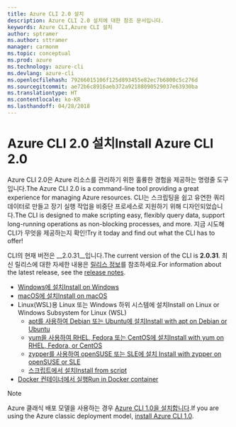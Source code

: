 ```yaml
---
title: Azure CLI 2.0 설치
description: Azure CLI 2.0 설치에 대한 참조 문서입니다.
keywords: Azure CLI,Azure CLI 설치
author: sptramer
ms.author: sttramer
manager: carmonm
ms.topic: conceptual
ms.prod: azure
ms.technology: azure-cli
ms.devlang: azure-cli
ms.openlocfilehash: 79266015106f125d893455e82ec7b6800c5c276d
ms.sourcegitcommit: ae72b6c8916aeb372a92188090529037e63930ba
ms.translationtype: HT
ms.contentlocale: ko-KR
ms.lasthandoff: 04/28/2018
---
```

# <a name="install-azure-cli-20"></a><span data-ttu-id="2d26c-104">Azure CLI 2.0 설치</span><span class="sxs-lookup"><span data-stu-id="2d26c-104">Install Azure CLI 2.0</span></span>

<span data-ttu-id="2d26c-105">Azure CLI 2.0은 Azure 리소스를 관리하기 위한 훌륭한 경험을 제공하는 명령줄 도구입니다.</span><span class="sxs-lookup"><span data-stu-id="2d26c-105">The Azure CLI 2.0 is a command-line tool providing a great experience for managing Azure resources.</span></span> <span data-ttu-id="2d26c-106">CLI는 스크립팅을 쉽고 유연한 쿼리 데이터로 만들고 장기 실행 작업을 비중단 프로세스로 지원하기 위해 디자인되었습니다.</span><span class="sxs-lookup"><span data-stu-id="2d26c-106">The CLI is designed to make scripting easy, flexibly query data, support long-running operations as non-blocking processes, and more.</span></span> <span data-ttu-id="2d26c-107">지금 시도해 CLI가 무엇을 제공하는지 확인!</span><span class="sxs-lookup"><span data-stu-id="2d26c-107">Try it today and find out what the CLI has to offer!</span></span>

<span data-ttu-id="2d26c-108">CLI의 현재 버전은 __2.0.31__입니다.</span><span class="sxs-lookup"><span data-stu-id="2d26c-108">The current version of the CLI is __2.0.31__.</span></span> <span data-ttu-id="2d26c-109">최신 릴리스에 대한 자세한 내용은 [릴리스 정보](release-notes-azure-cli.md)를 참조하세요.</span><span class="sxs-lookup"><span data-stu-id="2d26c-109">For information about the latest release, see the [release notes](release-notes-azure-cli.md).</span></span>

* [<span data-ttu-id="2d26c-110">Windows에 설치</span><span class="sxs-lookup"><span data-stu-id="2d26c-110">Install on Windows</span></span>](install-azure-cli-windows.md)
* [<span data-ttu-id="2d26c-111">macOS에 설치</span><span class="sxs-lookup"><span data-stu-id="2d26c-111">Install on macOS</span></span>](install-azure-cli-macos.md)
* <span data-ttu-id="2d26c-112">Linux(WSL)용 Linux 또는 Windows 하위 시스템에 설치</span><span class="sxs-lookup"><span data-stu-id="2d26c-112">Install on Linux or Windows Subsystem for Linux (WSL)</span></span>
  * [<span data-ttu-id="2d26c-113">apt를 사용하여 Debian 또는 Ubuntu에 설치</span><span class="sxs-lookup"><span data-stu-id="2d26c-113">Install with apt on Debian or Ubuntu</span></span>](install-azure-cli-apt.md)
  * [<span data-ttu-id="2d26c-114">yum을 사용하여 RHEL, Fedora 또는 CentOS에 설치</span><span class="sxs-lookup"><span data-stu-id="2d26c-114">Install with yum on RHEL, Fedora, or CentOS </span></span>](install-azure-cli-yum.md)
  * [<span data-ttu-id="2d26c-115">zypper를 사용하여 openSUSE 또는 SLE에 설치 </span><span class="sxs-lookup"><span data-stu-id="2d26c-115">Install with zypper on openSUSE or SLE </span></span>](install-azure-cli-zypper.md)
  * [<span data-ttu-id="2d26c-116">스크립트에서 설치</span><span class="sxs-lookup"><span data-stu-id="2d26c-116">Install from script</span></span>](install-azure-cli-linux.md)
* [<span data-ttu-id="2d26c-117">Docker 컨테이너에서 실행</span><span class="sxs-lookup"><span data-stu-id="2d26c-117">Run in Docker container</span></span>](run-azure-cli-docker.md)

> [!NOTE]
> <span data-ttu-id="2d26c-118">Azure 클래식 배포 모델을 사용하는 경우 [Azure CLI 1.0을 설치합니다](install-cli-version-1.0.md).</span><span class="sxs-lookup"><span data-stu-id="2d26c-118">If you are using the Azure classic deployment model, [install Azure CLI 1.0](install-cli-version-1.0.md).</span></span>

